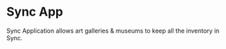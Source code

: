 Sync App
================

Sync Application allows art galleries & museums to keep all the inventory in Sync. 
 
